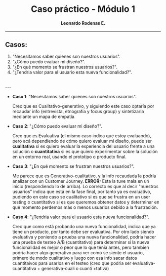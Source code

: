<center>

# **Caso práctico - Módulo 1**
#### Leonardo Rodenas E.
</center>

---

## **Casos:**

1. "Necesitamos saber quienes son nuestros usuarios".
2. "¿Cómo puedo evaluar mi diseño?".
3. "¿En qué momento se frustran nuestros usuarios?".
4. "¿Tendria valor para el usuario esta nueva funcionalidad?".
<br>
---
<br>

- **Caso 1**: "Necesitamos saber quienes son nuestros usuarios".

    Creo que es Cualitativo-generativo, y siguiendo este caso optaría por recaudar info (entrevista, etnografía y focus group) y sintetizarla mediante un mapa de empatía.

- **Caso 2**: "¿Cómo puedo evaluar mi diseño?".

    Creo que es Evaluativa (el mismo caso indica que estoy evaluando), pero acá dependiendo de cómo quiero evaluar mi diseño, puede ser **cualitativa** si es quiero evaluar la experiencia del usuario frente a una solución o **cuantitativa** si es que quiero experimentar sobre la solución en un entorno real, usando el prototipo o producto final.

- **Caso 3**: "¿En qué momento se frustran nuestros usuarios?".

    Me parece que es Generativo-cualitativo, y la info recaudada la podría analizar con un Customer Journey.
    **ERROR:** Esta la tuve mala en un inicio (respondiendo lo de arriba). Lo correcto es que al decir "nuestros usuarios" indica que está en la fase final, por tanto ya es evaluativo, pudiendo en este caso se cualitativo si es que se frustra en un user testing o cuantitativo si es que queremos obtener datos y determinar en que momento perdemos más o menos usuarios debido a la frustración.

- **Caso 4**: "¿Tendria valor para el usuario esta nueva funcionalidad?".

    Creo que como está probando una nueva funcionalidad, indica que ya tiene un producto, por tanto debe ser evaluativa. Por otro lado siendo evaluativa y poniendo a prueba una nueva funcionalidad, podria hacer una prueba de testeo A/B (cuantitativo) para determinar si la nueva funcionalidad es mejor o peor que lo que tenía antes, pero tambien podria hacer algo generativo para ver como se siente el usuario, primero de modo cualitativo y luego con esa info sacar datos cuantitaivos para usarlos en el testeo (creo que podria ser evaluativa-cuantitativa + generativa-cuali o cuanti +tativa)
